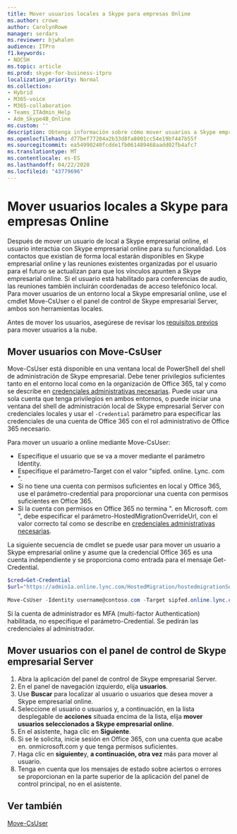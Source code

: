 ```yaml
---
title: Mover usuarios locales a Skype para empresas Online
ms.author: crowe
author: CarolynRowe
manager: serdars
ms.reviewer: bjwhalen
audience: ITPro
f1.keywords:
- NOCSH
ms.topic: article
ms.prod: skype-for-business-itpro
localization_priority: Normal
ms.collection:
- Hybrid
- M365-voice
- M365-collaboration
- Teams_ITAdmin_Help
- Adm_Skype4B_Online
ms.custom: ''
description: Obtenga información sobre cómo mover usuarios a Skype empresarial online.
ms.openlocfilehash: d77bef77204a2b33d8fa8001cc54e19bf447b55f
ms.sourcegitcommit: ea54990240fcdde1fb061489468aadd02fb4afc7
ms.translationtype: MT
ms.contentlocale: es-ES
ms.lasthandoff: 04/22/2020
ms.locfileid: "43779696"
---
```

# <a name="move-users-from-on-premises-to-skype-for-business-online"></a>Mover usuarios locales a Skype para empresas Online

Después de mover un usuario de local a Skype empresarial online, el usuario interactúa con Skype empresarial online para su funcionalidad. Los contactos que existían de forma local estarán disponibles en Skype empresarial online y las reuniones existentes organizadas por el usuario para el futuro se actualizan para que los vínculos apunten a Skype empresarial online. Si el usuario está habilitado para conferencias de audio, las reuniones también incluirán coordenadas de acceso telefónico local.  Para mover usuarios de un entorno local a Skype empresarial online, use el cmdlet Move-CsUser o el panel de control de Skype empresarial Server, ambos son herramientas locales. 

Antes de mover los usuarios, asegúrese de revisar los [requisitos previos](move-users-between-on-premises-and-cloud.md#prerequisites) para mover usuarios a la nube.
 
## <a name="move-users-with-move-csuser"></a>Mover usuarios con Move-CsUser 

Move-CsUser está disponible en una ventana local de PowerShell del shell de administración de Skype empresarial. Debe tener privilegios suficientes tanto en el entorno local como en la organización de Office 365, tal y como se describe en [credenciales administrativas necesarias](move-users-between-on-premises-and-cloud.md#required-administrative-credentials). Puede usar una sola cuenta que tenga privilegios en ambos entornos, o puede iniciar una ventana del shell de administración local de Skype empresarial Server con credenciales locales y usar el `-Credential` parámetro para especificar las credenciales de una cuenta de Office 365 con el rol administrativo de Office 365 necesario.

Para mover un usuario a online mediante Move-CsUser:

- Especifique el usuario que se va a mover mediante el parámetro Identity.
- Especifique el parámetro-Target con el valor "sipfed. online. Lync. <span>com ".
- Si no tiene una cuenta con permisos suficientes en local y Office 365, use el parámetro-credential para proporcionar una cuenta con permisos suficientes en Office 365.
- Si la cuenta con permisos en Office 365 no termina ". en Microsoft. <span>com ", debe especificar el parámetro-HostedMigrationOverrideUrl, con el valor correcto tal como se describe en [credenciales administrativas necesarias](move-users-between-on-premises-and-cloud.md#required-administrative-credentials).

La siguiente secuencia de cmdlet se puede usar para mover un usuario a Skype empresarial online y asume que la credencial Office 365 es una cuenta independiente y se proporciona como entrada para el mensaje Get-Credential.

```PowerShell
$cred=Get-Credential
$url="https://admin1a.online.lync.com/HostedMigration/hostedmigrationService.svc"
 
Move-CsUser -Identity username@contoso.com -Target sipfed.online.lync.com -Credential $cred -HostedMigrationOverrideUrl $url
```

Si la cuenta de administrador es MFA (multi-factor Authentication) habilitada, no especifique el parámetro-Credential. Se pedirán las credenciales al administrador.

## <a name="move-users-with-skype-for-business-server-control-panel"></a>Mover usuarios con el panel de control de Skype empresarial Server 

1. Abra la aplicación del panel de control de Skype empresarial Server.
2. En el panel de navegación izquierdo, elija **usuarios**.
3. Use **Buscar** para localizar al usuario o usuarios que desea mover a Skype empresarial online.
4. Seleccione el usuario o usuarios y, a continuación, en la lista desplegable de **acciones** situada encima de la lista, elija **mover usuarios seleccionados a Skype empresarial online**.
5. En el asistente, haga clic en **Siguiente**.
6. Si se le solicita, inicie sesión en Office 365, con una cuenta que acabe en. onmicrosoft.com y que tenga permisos suficientes.
7. Haga clic en **siguiente**y, **a continuación, otra vez** más para mover al usuario.
8. Tenga en cuenta que los mensajes de estado sobre aciertos o errores se proporcionan en la parte superior de la aplicación del panel de control principal, no en el asistente.

## <a name="see-also"></a>Ver también

[Move-CsUser](https://docs.microsoft.com/powershell/module/skype/move-csuser)
